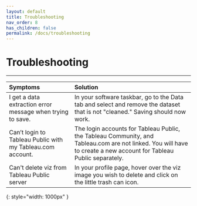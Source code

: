 ```yaml
---
layout: default
title: Troubleshooting
nav_order: 8
has_children: false
permalink: /docs/troubleshooting
---
```


# Troubleshooting

---

|  Symptoms  | Solution  |
| :----------| :---------| 
|I get a data extraction error message when trying to save.| In your software taskbar, go to the Data tab and select and remove the dataset that is not "cleaned." Saving should now work.  | 
|Can’t login to Tableau Public with my Tableau.com account.| The login accounts for Tableau Public, the Tableau Community, and Tableau.com are not linked. You will have to create a new account for Tableau Public separately. | 
|Can't delete viz from Tableau Public server| In your profile page, hover over the viz image you wish to delete and click on the little trash can icon. |
{: style="width: 1000px" }
